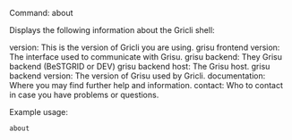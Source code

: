 Command: about 

Displays the following information about the Gricli shell:

version:                     This is the version of Gricli you are using.
grisu frontend version:      The interface used to communicate with Grisu.
grisu backend:               They Grisu backend (BeSTGRID or DEV) 
grisu backend host:          The Grisu host.
grisu backend version:       The version of Grisu used by Gricli.
documentation:               Where you may find further help and information.
contact:                     Who to contact in case you have problems or questions.

Example usage:

    about


